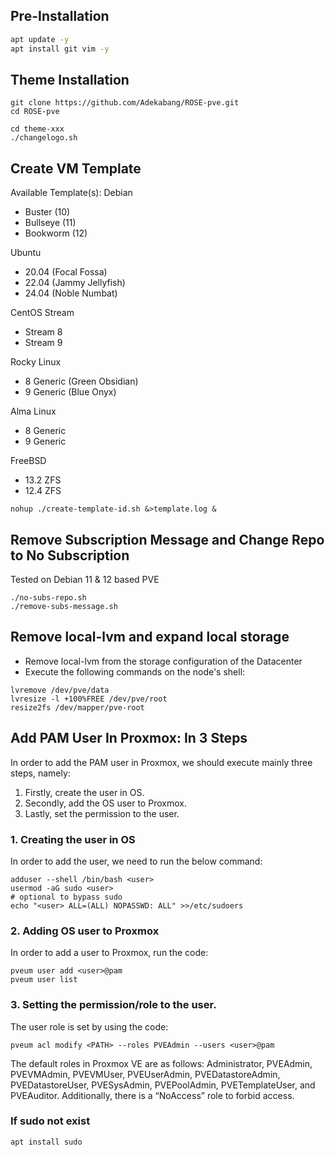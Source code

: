 ## Pre-Installation

```sh
apt update -y
apt install git vim -y
```

## Theme Installation
```
git clone https://github.com/Adekabang/ROSE-pve.git
cd ROSE-pve

cd theme-xxx
./changelogo.sh
```

## Create VM Template 
Available Template(s):
Debian
* Buster (10)
* Bullseye (11)
* Bookworm (12)

Ubuntu
* 20.04 (Focal Fossa)
* 22.04 (Jammy Jellyfish)
* 24.04 (Noble Numbat)

CentOS Stream
* Stream 8
* Stream 9

Rocky Linux
* 8 Generic (Green Obsidian)
* 9 Generic (Blue Onyx)

Alma Linux
* 8 Generic
* 9 Generic

FreeBSD
* 13.2 ZFS
* 12.4 ZFS
```
nohup ./create-template-id.sh &>template.log &
```

## Remove Subscription Message and Change Repo to No Subscription
Tested on Debian 11 & 12 based PVE
```
./no-subs-repo.sh
./remove-subs-message.sh
```

## Remove local-lvm and expand local storage

- Remove local-lvm from the storage configuration of the Datacenter
- Execute the following commands on the node's shell:
```
lvremove /dev/pve/data
lvresize -l +100%FREE /dev/pve/root
resize2fs /dev/mapper/pve-root
```

## Add PAM User In Proxmox: In 3 Steps
In order to add the PAM user in Proxmox, we should execute mainly three steps, namely:

1. Firstly, create the user in OS. 
2. Secondly, add the OS user to Proxmox. 
3. Lastly, set the permission to the user. 


### 1. Creating the user in OS
In order to add the user, we need to run the below command:
```
adduser --shell /bin/bash <user>
usermod -aG sudo <user>
# optional to bypass sudo
echo "<user> ALL=(ALL) NOPASSWD: ALL" >>/etc/sudoers
```

### 2. Adding OS user to Proxmox
In order to add a user to Proxmox, run the code:
```
pveum user add <user>@pam
pveum user list
```

### 3. Setting the permission/role to the user.
The user role is set by using the code:
```
pveum acl modify <PATH> --roles PVEAdmin --users <user>@pam
```

The default roles in Proxmox VE are as follows: Administrator, PVEAdmin, PVEVMAdmin, PVEVMUser, PVEUserAdmin, PVEDatastoreAdmin, PVEDatastoreUser, PVESysAdmin, PVEPoolAdmin, PVETemplateUser, and PVEAuditor. Additionally, there is a “NoAccess” role to forbid access.

### If sudo not exist
```
apt install sudo
```
